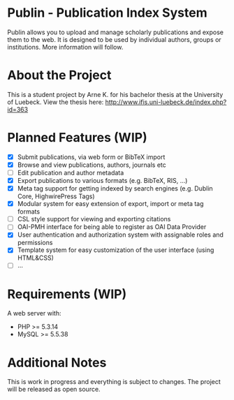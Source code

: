 Publin - Publication Index System
======
Publin allows you to upload and manage scholarly publications and expose them to the web. It is designed to be used by individual authors, groups or institutions. More information will follow.

About the Project
======
This is a student project by Arne K. for his bachelor thesis at the University of Luebeck.
View the thesis here: http://www.ifis.uni-luebeck.de/index.php?id=363 

Planned Features (WIP)
======
* [x] Submit publications, via web form or BibTeX import
* [x] Browse and view publications, authors, journals etc
* [ ] Edit publication and author metadata
* [x] Export publications to various formats (e.g. BibTeX, RIS, ...)
* [x] Meta tag support for getting indexed by search engines (e.g. Dublin Core, HighwirePress Tags)
* [x] Modular system for easy extension of export, import or meta tag formats
* [ ] CSL style support for viewing and exporting citations
* [ ] OAI-PMH interface for being able to register as OAI Data Provider
* [x] User authentication and authorization system with assignable roles and permissions
* [x] Template system for easy customization of the user interface (using HTML&CSS)
* [ ] ...

Requirements (WIP)
======
A web server with:
* PHP >= 5.3.14
* MySQL >= 5.5.38

Additional Notes
=====
This is work in progress and everything is subject to changes. The project will be released as open source.
